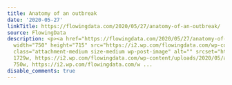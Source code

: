 ```yaml
---
title: Anatomy of an outbreak
date: '2020-05-27'
linkTitle: https://flowingdata.com/2020/05/27/anatomy-of-an-outbreak/
source: FlowingData
description: <p><a href="https://flowingdata.com/2020/05/27/anatomy-of-an-outbreak/"><img
  width="750" height="715" src="https://i2.wp.com/flowingdata.com/wp-content/uploads/2020/05/anatomy-of-an-outbreak-e1590168827216.png?fit=750%2C715&amp;ssl=1"
  class="attachment-medium size-medium wp-post-image" alt="" srcset="https://i2.wp.com/flowingdata.com/wp-content/uploads/2020/05/anatomy-of-an-outbreak-e1590168827216.png?w=1729&amp;ssl=1
  1729w, https://i2.wp.com/flowingdata.com/wp-content/uploads/2020/05/anatomy-of-an-outbreak-e1590168827216.png?resize=750%2C715&amp;ssl=1
  750w, https://i2.wp.com/flowingdata.com/w ...
disable_comments: true
---
```

<p><a href="https://flowingdata.com/2020/05/27/anatomy-of-an-outbreak/"><img width="750" height="715" src="https://i2.wp.com/flowingdata.com/wp-content/uploads/2020/05/anatomy-of-an-outbreak-e1590168827216.png?fit=750%2C715&amp;ssl=1" class="attachment-medium size-medium wp-post-image" alt="" srcset="https://i2.wp.com/flowingdata.com/wp-content/uploads/2020/05/anatomy-of-an-outbreak-e1590168827216.png?w=1729&amp;ssl=1 1729w, https://i2.wp.com/flowingdata.com/wp-content/uploads/2020/05/anatomy-of-an-outbreak-e1590168827216.png?resize=750%2C715&amp;ssl=1 750w, https://i2.wp.com/flowingdata.com/w ...